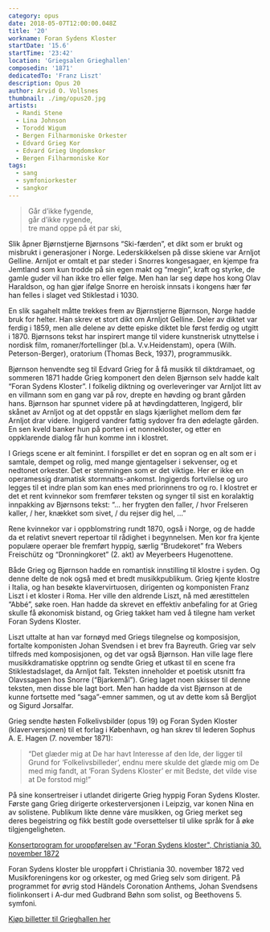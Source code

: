 ```yaml
---
category: opus
date: 2018-05-07T12:00:00.048Z
title: '20'
workname: Foran Sydens Kloster
startDate: '15.6'
startTime: '23:42'
location: 'Griegsalen Grieghallen'
composedin: '1871'
dedicatedTo: 'Franz Liszt'
description: Opus 20
author: Arvid O. Vollsnes
thumbnail: ./img/opus20.jpg
artists:
  - Randi Stene
  - Lina Johnson
  - Torodd Wigum
  - Bergen Filharmoniske Orkester
  - Edvard Grieg Kor
  - Edvard Grieg Ungdomskor
  - Bergen Filharmoniske Kor
tags:
  - sang
  - symfoniorkester
  - sangkor
---
```

> Går d’ikke fygende,  
går d’ikke rygende,  
tre mand oppe på ét par ski,

Slik åpner Bjørnstjerne Bjørnsons “Ski-færden”, et dikt som er brukt og misbrukt i generasjoner i Norge. Lederskikkelsen på disse skiene var Arnljot Gelline. Arnljot er omtalt et par steder i Snorres kongesagaer, en kjempe fra Jemtland som kun trodde på sin egen makt og “megin”, kraft og styrke, de gamle guder vil han ikke tro eller følge. Men han lar seg døpe hos kong Olav Haraldson, og han gjør ifølge Snorre en heroisk innsats i kongens hær før han felles i slaget ved Stiklestad i 1030.

En slik sagahelt måtte trekkes frem av Bjørnstjerne Bjørnson, Norge hadde bruk for helter. Han skrev et stort dikt om Arnljot Gelline. Deler av diktet var ferdig i 1859, men alle delene av dette episke diktet ble først ferdig og utgitt i 1870. Bjørnsons tekst har inspirert mange til videre kunstnerisk utnyttelse i nordisk film, romaner/fortellinger (bl.a. V.v.Heidenstam), opera (Wilh. Peterson-Berger), oratorium (Thomas Beck, 1937), programmusikk.

Bjørnson henvendte seg til Edvard Grieg for å få musikk til diktdramaet, og sommeren 1871 hadde Grieg komponert den delen Bjørnson selv hadde kalt “Foran Sydens Kloster”. I folkelig diktning og overleveringer var Arnljot litt av en villmann som en gang var på rov, drepte en høvding og brant gården hans. Bjørnson har spunnet videre på at høvdingdatteren, Ingigerd, blir skånet av Arnljot og at det oppstår en slags kjærlighet mellom dem før Arnljot drar videre. Ingigerd vandrer fattig sydover fra den ødelagte gården. En sen kveld banker hun på porten i et nonnekloster, og etter en oppklarende dialog får hun komme inn i klostret.

I Griegs scene er alt feminint. I forspillet er det en sopran og en alt som er i samtale, dempet og rolig, med mange gjentagelser i sekvenser, og et nedtonet orkester. Det er stemningen som er det viktige. Her er ikke en operamessig dramatisk stormnatts-ankomst. Ingigerds fortvilelse og uro legges til et indre plan som kan enes med priorinnens tro og ro. I klostret er det et rent kvinnekor som fremfører teksten og synger til sist en koralaktig innpakking av Bjørnsons tekst: “… her frygten den faller, / hvor Frelseren kaller, / her, knækket som sivet, / du rejser dig hel, …”

Rene kvinnekor var i oppblomstring rundt 1870, også i Norge, og de hadde da et relativt snevert repertoar til rådighet i begynnelsen. Men kor fra kjente populære operaer ble fremført hyppig, særlig “Brudekoret” fra Webers Freischütz og “Dronningkoret” (2. akt) av Meyerbeers Hugenottene.

Både Grieg og Bjørnson hadde en romantisk innstilling til klostre i syden. Og denne delte de nok også med et bredt musikkpublikum. Grieg kjente klostre i Italia, og han besøkte klavervirtuosen, dirigenten og komponisten Franz Liszt i et kloster i Roma. Her ville den aldrende Liszt, nå med ærestittelen “Abbé”, søke roen. Han hadde da skrevet en effektiv anbefaling for at Grieg skulle få økonomisk bistand, og Grieg takket ham ved å tilegne ham verket Foran Sydens Kloster.

Liszt uttalte at han var fornøyd med Griegs tilegnelse og komposisjon, fortalte komponisten Johan Svendsen i et brev fra Bayreuth. Grieg var selv tilfreds med komposisjonen, og det var også Bjørnson. Han ville lage flere musikkdramatiske opptrinn og sendte Grieg et utkast til en scene fra Stiklestadslaget, da Arnljot falt. Teksten inneholder et poetisk utsnitt fra Olavssagaen hos Snorre (“Bjarkemål”). Grieg laget noen skisser til denne teksten, men disse ble lagt bort. Men han hadde da vist Bjørnson at de kunne fortsette med “saga”-emner sammen, og ut av dette kom så Bergljot og Sigurd Jorsalfar.

Grieg sendte høsten Folkelivsbilder (opus 19) og Foran Syden Kloster (klaverversjonen) til et forlag i København, og han skrev til lederen Sophus A. E. Hagen (7. november 1871):

> “Det glæder mig at De har havt Interesse af den Ide, der ligger til Grund for ‘Folkelivsbilleder’, endnu mere skulde det glæde mig om De med mig fandt, at ‘Foran Sydens Kloster’ er mit Bedste, det vilde vise at De forstod mig!”

På sine konsertreiser i utlandet dirigerte Grieg hyppig Foran Sydens Kloster. Første gang Grieg dirigerte orkesterversjonen i Leipzig, var konen Nina en av solistene. Publikum likte denne váre musikken, og Grieg merket seg deres begeistring og fikk bestilt gode oversettelser til ulike språk for å øke tilgjengeligheten.

<a href="http://bergen.folkebibl.no/arkiv/grieg/konsertprogram/stor_18721130_kristiania.pdf" target="_blank">Konsertprogram for uroppførelsen av "Foran Sydens kloster", Christiania 30. november 1872</a>

Foran Sydens kloster ble uroppført i Christiania 30. november 1872 ved Musikforeningens kor og orkester, og med Grieg selv som dirigent. På programmet for øvrig stod Händels Coronation Anthems, Johan Svendsens fiolinkonsert i A-dur med Gudbrand Bøhn som solist, og Beethovens 5. symfoni.

<div class="button postButton"><a href="http://harmonien.no/konserter-og-billetter/2018/06/grieg-minutt-for-minutt/" target="_blank">Kjøp billetter til Grieghallen her</a></div>
